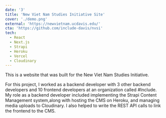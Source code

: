 ```yaml
---
date: '3'
title: 'New Viet Nam Studies Initiative Site'
cover: './demo.png'
external: 'https://newvietnam.ucdavis.edu/'
cta: 'https://github.com/include-davis/nvsi'
tech:
  - React
  - Next.js
  - Strapi
  - Heroku
  - Vercel
  - Cloudinary
---
```


This is a website that was built for the New Viet Nam Studies Initiative.

For this project, I worked as a backend developer with 3 other backend developers and 10 frontend developers at an organization called #Include. My role as a backend developer included implementing the Strapi Content Management system,along with hosting the CMS on Heroku, and managing media uploads to Cloudinary. I also helped to write the REST API calls to link the frontend to the CMS.
